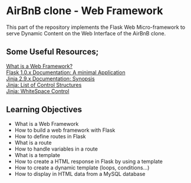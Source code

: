 # AirBnB clone - Web Framework
This part of the repository implements the Flask Web Micro-framework to serve Dynamic Content on the Web Interface of the AirBnB clone.

## Some Useful Resources;
[What is a Web Framework?](https://intelegain-technologies.medium.com/what-are-web-frameworks-and-why-you-need-them-c4e8806bd0fb)<br>
[Flask 1.0.x Documentation: A minimal Application](https://flask.palletsprojects.com/en/1.0.x/quickstart/#a-minimal-application)<br>
[Jinja 2.9.x Documentation: Synopsis](https://flask.palletsprojects.com/en/1.0.x/quickstart/#a-minimal-application)<br>
[Jinja: List of Control Structures](https://jinja.palletsprojects.com/en/2.9.x/templates/#list-of-control-structures)<br>
[Jinja: WhiteSpace Control](https://jinja.palletsprojects.com/en/2.9.x/templates/#list-of-control-structures)<br>

## Learning Objectives
* What is a Web Framework
* How to build a web framework with Flask
* How to define routes in Flask
* What is a route
* How to handle variables in a route
* What is a template
* How to create a HTML response in Flask by using a template
* How to create a dynamic template (loops, conditions…)
* How to display in HTML data from a MySQL database

